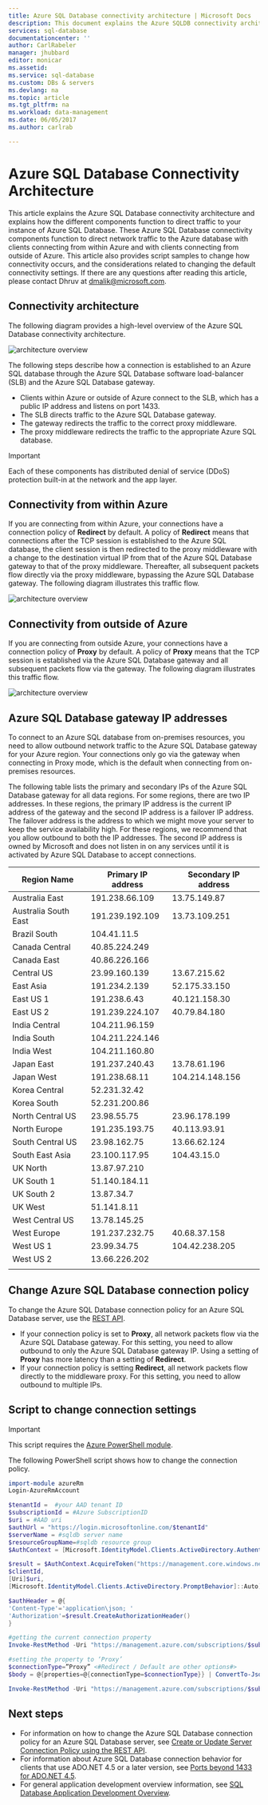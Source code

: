 ```yaml
---
title: Azure SQL Database connectivity architecture | Microsoft Docs
description: This document explains the Azure SQLDB connectivity architecture from within Azure or from outside of Azure. 
services: sql-database
documentationcenter: ''
author: CarlRabeler
manager: jhubbard
editor: monicar
ms.assetid: 
ms.service: sql-database
ms.custom: DBs & servers
ms.devlang: na
ms.topic: article
ms.tgt_pltfrm: na
ms.workload: data-management
ms.date: 06/05/2017
ms.author: carlrab

---
```

# Azure SQL Database Connectivity Architecture 

This article explains the Azure SQL Database connectivity architecture and explains how the different components function to direct traffic to your instance of Azure SQL Database. These Azure SQL Database connectivity components function to direct network traffic to the Azure database with clients connecting from within Azure and with clients connecting from outside of Azure. This article also provides script samples to change how connectivity occurs, and the considerations related to changing the default connectivity settings. If there are any questions after reading this article, please contact Dhruv at dmalik@microsoft.com. 

## Connectivity architecture

The following diagram provides a high-level overview of the Azure SQL Database connectivity architecture. 

![architecture overview](./media/sql-database-connectivity-architecture/architecture-overview.png)


The following steps describe how a connection is established to an Azure SQL database through the Azure SQL Database software load-balancer (SLB) and the Azure SQL Database gateway.

- Clients within Azure or outside of Azure connect to the SLB, which has a public IP address and listens on port 1433.
- The SLB directs traffic to the Azure SQL Database gateway.
- The gateway redirects the traffic to the correct proxy middleware.
- The proxy middleware redirects the traffic to the appropriate Azure SQL database.

> [!IMPORTANT]
> Each of these components has distributed denial of service (DDoS) protection built-in at the network and the app layer.
>

## Connectivity from within Azure

If you are connecting from within Azure, your connections have a connection policy of **Redirect** by default. A policy of **Redirect** means that connections after the TCP session is established to the Azure SQL database, the client session is then redirected to the proxy middleware with a change to the destination virtual IP from that of the Azure SQL Database gateway to that of the proxy middleware. Thereafter, all subsequent packets flow directly via the proxy middleware, bypassing the Azure SQL Database gateway. The following diagram illustrates this traffic flow.

![architecture overview](./media/sql-database-connectivity-architecture/connectivity-from-within-azure.png)

## Connectivity from outside of Azure

If you are connecting from outside Azure, your connections have a connection policy of **Proxy** by default. A policy of **Proxy** means that the TCP session is established via the Azure SQL Database gateway and all subsequent packets flow via the gateway. The following diagram illustrates this traffic flow.

![architecture overview](./media/sql-database-connectivity-architecture/connectivity-from-outside-azure.png)

## Azure SQL Database gateway IP addresses

To connect to an Azure SQL database from on-premises resources, you need to allow outbound network traffic to the Azure SQL Database gateway for your Azure region. Your connections only go via the gateway when connecting in Proxy mode, which is the default when connecting from on-premises resources.

The following table lists the primary and secondary IPs of the Azure SQL Database gateway for all data regions. For some regions, there are two IP addresses. In these regions, the primary IP address is the current IP address of the gateway and the second IP address is a failover IP address. The failover address is the address to which we might move your server to keep the service availability high. For these regions, we recommend that you allow outbound to both the IP addresses. The second IP address is owned by Microsoft and does not listen in on any services until it is activated by Azure SQL Database to accept connections.

| Region Name | Primary IP address | Secondary IP address |
| --- | --- |--- |
| Australia East | 191.238.66.109 | 13.75.149.87 |
| Australia South East | 191.239.192.109 | 13.73.109.251 |
| Brazil South | 104.41.11.5 | |	
| Canada Central | 40.85.224.249 | |	
| Canada East | 40.86.226.166 | |
| Central US | 23.99.160.139 | 13.67.215.62 |
| East Asia | 191.234.2.139 | 52.175.33.150 |
| East US 1 | 191.238.6.43 | 40.121.158.30 |
| East US 2 | 191.239.224.107 | 40.79.84.180 |
| India Central | 104.211.96.159  | |	
| India South | 104.211.224.146	 | |
| India West | 104.211.160.80 | |
| Japan East | 191.237.240.43 | 13.78.61.196 |
| Japan West | 191.238.68.11 | 104.214.148.156 |
| Korea Central | 52.231.32.42 | |
| Korea South | 52.231.200.86 |  |
| North Central US | 23.98.55.75 | 23.96.178.199 |
| North Europe | 191.235.193.75 | 40.113.93.91 |
| South Central US | 23.98.162.75 | 13.66.62.124 |
| South East Asia | 23.100.117.95 | 104.43.15.0 |
| UK North | 13.87.97.210 | |
| UK South 1 | 51.140.184.11 | |	
| UK South 2 | 13.87.34.7 | |
| UK West | 51.141.8.11	 | |
| West Central US | 13.78.145.25 | |
| West Europe | 191.237.232.75 | 40.68.37.158 |
| West US 1 | 23.99.34.75 | 104.42.238.205 |
| West US 2 | 13.66.226.202	 | |
||||

## Change Azure SQL Database connection policy

To change the Azure SQL Database connection policy for an Azure SQL Database server, use the [REST API](https://msdn.microsoft.com/library/azure/mt604439.aspx). 

- If your connection policy is set to **Proxy**, all network packets flow via the Azure SQL Database gateway. For this setting, you need to allow outbound to only the Azure SQL Database gateway IP. Using a setting of **Proxy** has more latency than a setting of **Redirect**. 
- If your connection policy is setting **Redirect**, all network packets flow directly to the middleware proxy. For this setting, you need to allow outbound to multiple IPs. 

## Script to change connection settings

> [!IMPORTANT]
> This script requires the [Azure PowerShell module](/powershell/azure/install-azurerm-ps).
>

The following PowerShell script shows how to change the connection policy.

```powershell
import-module azureRm
Login-AzureRmAccount

$tenantId =  #your AAD tenant ID
$subscriptionId = #Azure SubscriptionID
$uri = #AAD uri
$authUrl = "https://login.microsoftonline.com/$tenantId"
$serverName = #sqldb server name 
$resourceGroupName=#sqldb resource group
$AuthContext = [Microsoft.IdentityModel.Clients.ActiveDirectory.AuthenticationContext]$authUrl

$result = $AuthContext.AcquireToken("https://management.core.windows.net/",
$clientId,
[Uri]$uri, 
[Microsoft.IdentityModel.Clients.ActiveDirectory.PromptBehavior]::Auto)

$authHeader = @{
'Content-Type'='application\json; '
'Authorization'=$result.CreateAuthorizationHeader()
}

#getting the current connection property
Invoke-RestMethod -Uri "https://management.azure.com/subscriptions/$subscriptionId/resourceGroups/$resourceGroupName/providers/Microsoft.Sql/servers/$serverName/connectionPolicies/Default?api-version=2014-04-01-preview" -Method GET -Headers $authHeader

#setting the property to ‘Proxy’
$connectionType=”Proxy” <#Redirect / Default are other options#>
$body = @{properties=@{connectionType=$connectionType}} | ConvertTo-Json

Invoke-RestMethod -Uri "https://management.azure.com/subscriptions/$subscriptionId/resourceGroups/$resourceGroupName/providers/Microsoft.Sql/servers/$serverName/connectionPolicies/Default?api-version=2014-04-01-preview" -Method PUT -Headers $authHeader -Body $body -ContentType "application/json"
```

## Next steps

- For information on how to change the Azure SQL Database connection policy for an Azure SQL Database server, see [Create or Update Server Connection Policy using the REST API](https://msdn.microsoft.com/library/azure/mt604439.aspx).
- For information about Azure SQL Database connection behavior for clients that use ADO.NET 4.5 or a later version, see [Ports beyond 1433 for ADO.NET 4.5](sql-database-develop-direct-route-ports-adonet-v12.md).
- For general application development overview information, see [SQL Database Application Development Overview](sql-database-develop-overview.md).
